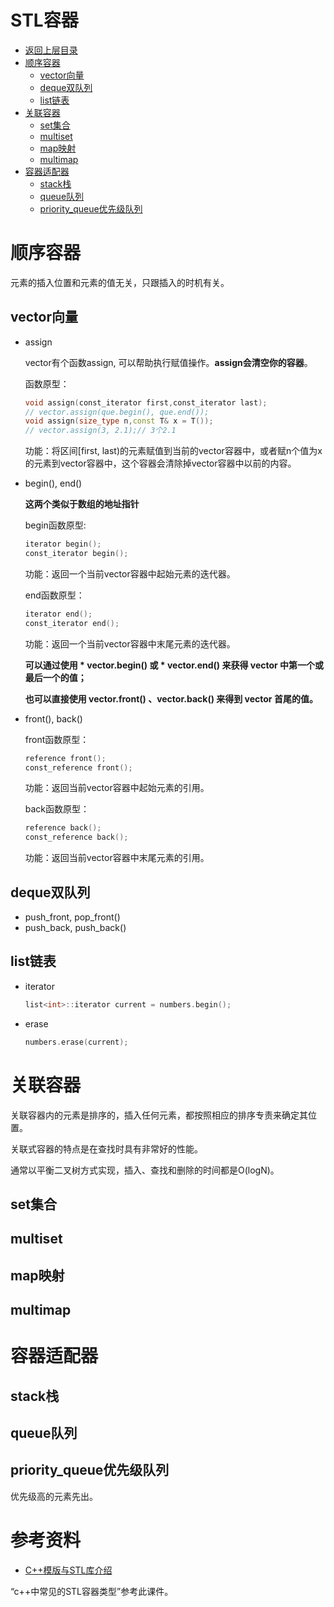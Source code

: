 # STL容器

* [返回上层目录](../c-c++.md)
* [顺序容器](#顺序容器)
  * [vector向量](#vector向量)
  * [deque双队列](#deque双队列)
  * [list链表](#list链表)
* [关联容器](#关联容器)
  * [set集合](#set集合)
  * [multiset](#multiset)
  * [map映射](#map映射)
  * [multimap](#multimap)
* [容器适配器](#容器适配器)
  * [stack栈](#stack栈)
  * [queue队列](#queue队列)
  * [priority_queue优先级队列](#priority_queue优先级队列)

# 顺序容器

元素的插入位置和元素的值无关，只跟插入的时机有关。

## vector向量

- assign

  vector有个函数assign, 可以帮助执行赋值操作。**assign会清空你的容器**。

  函数原型：

  ```c++
  void assign(const_iterator first,const_iterator last);
  // vector.assign(que.begin(), que.end());
  void assign(size_type n,const T& x = T());
  // vector.assign(3, 2.1);// 3个2.1
  ```

  功能：将区间[first, last)的元素赋值到当前的vector容器中，或者赋n个值为x的元素到vector容器中，这个容器会清除掉vector容器中以前的内容。

- begin(), end()

  **这两个类似于数组的地址指针**

  begin函数原型:

  ```c++
  iterator begin();
  const_iterator begin();
  ```

  功能：返回一个当前vector容器中起始元素的迭代器。

  end函数原型：

  ```c++
  iterator end();
  const_iterator end();
  ```

  功能：返回一个当前vector容器中末尾元素的迭代器。

  **可以通过使用 \* vector.begin() 或 * vector.end() 来获得 vector 中第一个或最后一个的值；**

  **也可以直接使用 vector.front() 、vector.back() 来得到 vector 首尾的值。**

- front(), back()

  front函数原型：

  ```c++
  reference front();
  const_reference front();
  ```

  功能：返回当前vector容器中起始元素的引用。

  back函数原型：

  ```c++
  reference back();
  const_reference back();
  ```

  功能：返回当前vector容器中末尾元素的引用。

## deque双队列

- push_front, pop_front()
- push_back, push_back()

## list链表

- iterator

  ```c++
  list<int>::iterator current = numbers.begin();
  ```

- erase

  ```c++
  numbers.erase(current);
  ```

# 关联容器

关联容器内的元素是排序的，插入任何元素，都按照相应的排序专责来确定其位置。

关联式容器的特点是在查找时具有非常好的性能。

通常以平衡二叉树方式实现，插入、查找和删除的时间都是O(logN)。

## set集合

## multiset

## map映射

## multimap

# 容器适配器

## stack栈

## queue队列

## priority_queue优先级队列

优先级高的元素先出。

# 参考资料

* [C++模版与STL库介绍](https://wenku.baidu.com/view/93f33b3b192e45361066f5eb.html)

“c++中常见的STL容器类型”参考此课件。

